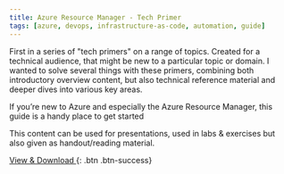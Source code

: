 ```yaml
---
title: Azure Resource Manager - Tech Primer
tags: [azure, devops, infrastructure-as-code, automation, guide]
---
```

First in a series of "tech primers" on a range of topics. Created for a technical audience, that might be new to a particular topic or domain. I wanted to solve several things with these primers, combining both introductory overview content, but also technical reference material and deeper dives into various key areas.

If you’re new to Azure and especially the Azure Resource Manager, this guide is a handy place to get started

This content can be used for presentations, used in labs & exercises but also given as handout/reading material.

[View & Download <i class="fas fa-external-link"></i>](https://1drv.ms/b/s!AhEX99ErZbKGg1DtCFnLLTCjuazu){: .btn .btn-success}
